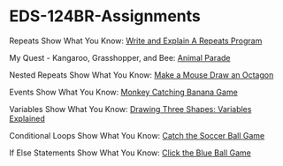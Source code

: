 # EDS-124BR-Assignments
Repeats Show What You Know: [Write and Explain A Repeats Program](https://www.youtube.com/watch?v=utU25xaCN58)

My Quest - Kangaroo, Grasshopper, and Bee: [Animal Parade](https://youtu.be/DViaWo37Kfs)

Nested Repeats Show What You Know: [Make a Mouse Draw an Octagon](https://youtu.be/iZnCJCVDnmE)

Events Show What You Know: [Monkey Catching Banana Game](https://www.youtube.com/watch?v=Sak-6w9_xVE)

Variables Show What You Know: [Drawing Three Shapes: Variables Explained](https://www.youtube.com/watch?v=GhDH0wbNRnI)

Conditional Loops Show What You Know: [Catch the Soccer Ball Game](https://www.youtube.com/watch?v=HeOftbHnRFU)

If Else Statements Show What You Know: [Click the Blue Ball Game](https://www.youtube.com/watch?v=P1EoBNyFzDA)
